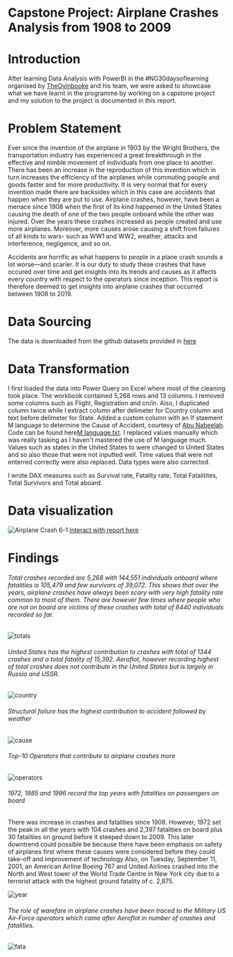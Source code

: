 # Capstone Project: Airplane Crashes Analysis from 1908 to 2009
# Introduction
After learning Data Analysis with PowerBI in the #NG30daysoflearning organised by [TheOyinbooke](https://twitter.com/TheOyinbooke) and his team, we were asked to showcase what we have learnt in the programme by working on a capstone project and my solution to the project is documented in this report.
# Problem Statement
Ever since the invention of the airplane in 1903 by the Wright Brothers, the transportation industry has experienced a great breakthrough in the effective and nimble movement of individuals from one place to another. There has been an increase in the reproduction of this invention which in turn increases the efficiency of the airplanes while commuting people and goods faster and for more productivity. It is very normal that for every invention made there are backsides which in this case are accidents that happen when they are put to use. Airplane crashes, however, have been a menace since 1908 when the first of its kind happened in the United States causing the death of one of the two people onboard while the other was injured. Over the years these crashes increased as people created and use more airplanes. Moreover, more causes arose causing a shift from failures of all kinds to wars- such as WW1 and WW2, weather, attacks and interference, negligence, and so on.

Accidents are horrific as what happens to people in a plane crash sounds a lot worse—and scarier. It is our duty to study these crashes that have occured over time and get insights into its trends and causes as it affects every country with respect to the operators since inception. This report is therefore deemed to get insights into airplane crashes that occurred between 1908 to 2019.
# Data Sourcing
The data is downloaded from the github datasets provided in [here](https://github.com/theoyinbooke/30Days-of-Learning-Data-Analysis-Using-Power-BI-for-Students/blob/main/Airline%20Project/Airplane_Crashes_and_Fatalities_Since_1908.csv)
# Data Transformation
I first loaded the data into Power Query on Excel where most of the cleaning took place. The workbook contained 5,268 rows and 13 columns. I removed some columns such as Flight, Registration and cn/in. Also, I duplicated column twice while I extract column after delimeter for Country column and text before delimeter for State. Added a custom column with an If staement M language to determine the Cause of Accident, courtesy of [Abu Nabeelah](https://twitter.com/Misbaudeen_xls). Code can be found here[M language.txt](https://github.com/adetunjisunday/Airplane-Crashes-Analysis-1908-2009-/files/9234980/M.language.txt). I replaced values manually which was really tasking as I haven't mastered the use of M language much. Values such as states in the United States to were changed to United States and so also those that were not inputted well. Time values that were not enterred correctly were also replaced. Data types were also corrected.

I wrote DAX measures such as Survival rate, Fatality rate, Total Fatalitites, Total Survivors and Total aboard.
# Data visualization
![Airplane Crash 6-1](https://user-images.githubusercontent.com/107109434/182184709-aff24f43-c5eb-42c9-85a8-a9a04a318fb6.png)
[Interact with report here](https://app.powerbi.com/view?r=eyJrIjoiN2Q2NDFmMjctM2FjZS00OWFiLThhZGYtMjlmOGRlNmMxMTdhIiwidCI6ImVhMTJjZDQzLTY2NTYtNDFmYi05NmQwLThlMDkyMjg0YjIzOCJ9)
# Findings
###### Total crashes recorded are 5,268 with 144,551 individuals onboard where fatalities is 105,479 and few survivors of 39,072. This shows that over the years, airplane crashes have always been scary with very high fatality rate common to most of them. There are however few times where people who are not on board are victims of these crashes with total of 8440 individuals recorded so far.

![totals](https://user-images.githubusercontent.com/107109434/182189553-92affbdb-c356-4ebf-ba8a-f00443694317.PNG)

###### United States has the highest contribution to crashes with total of 1344 crashes and a total fatality of 15,392. Aeroflot, however recording highest of total crashes does not contribute in the United States but is largely in Russia and USSR.

![country](https://user-images.githubusercontent.com/107109434/182192732-a320071f-92fb-4483-bf17-0ee3da92056c.PNG)

###### Structural failure has the highest contribution to accident followed by weather
![cause](https://user-images.githubusercontent.com/107109434/182196994-f107ad2f-c386-4b9b-a4bf-6708fb1f2a78.PNG)

###### Top-10 Operators that contribute to airplane crashes more

![operators](https://user-images.githubusercontent.com/107109434/182198098-18a0d77b-58cb-4f25-b80b-460dd65426f7.PNG)

###### 1972, 1985 and 1996 record the top  years with fatalities on passengers on board
There was increase in crashes and fatalities since 1908. However, 1972 set the peak in all the years with 104 crashes and 2,397 fatalities on board plus 30 fatalities on ground before it steeped down to 2009. This later downtrend could possible be because there have been emphasis on safety of airplanes first where these causes were considered before they could take-off and improvement of technology
Also, on Tuesday, September 11, 2001, an American Airline Boeing 767 and United Airlines crashed into the North and West tower of the World Trade Centre in New York city due to a terrorist attack with the highest ground fatality of c. 2,875.

![year](https://user-images.githubusercontent.com/107109434/182241943-32b96a50-3002-4c3a-9641-e007fd7dc098.PNG)

###### The role of warefare in airplane crashes have been traced to the Military US Air-Force operators which came after Aeroflot in number of crashes and fatalities.

![fata](https://user-images.githubusercontent.com/107109434/182253344-24e49f50-bc84-41e3-b10b-9285a4692352.PNG)

